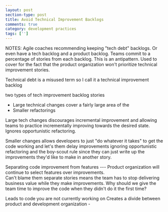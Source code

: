 ```yaml
---
layout: post
section-type: post
title: Avoid Technical Improvement Backlogs
comments: true
category: development practices
tags: ['']
---
```


NOTES:
Agile coaches recommending keeping "tech debt" backlogs. Or even have a tech backlog and a product backlog. Teams commit to a percentage of stories from each backlog. This is an antipattern. Used to cover for the fact that the product organization won't prioritize technical improvement stories.

Technical debt is a misused term so I call it a technical improvement backlog

two types of tech improvement backlog stories
* Large technical changes cover a fairly large area of the
* Smaller refactorings

Large tech changes discourages incremental improvement and allowing teams to practice incrementally improving towards the desired state. Ignores opportunistic refactoring.

Smaller changes allows developers to just "do whatever it takes" to get the code working and let's them delay improvements ignoring opportunistic refactoring and the boy-scout rule since they can just write up the improvements they'd like to make in another story.

Separating code improvement from features --- Product organization will continue to select features over improvements.  
Can't blame them separate stories means the team has to stop delivering business value while they make improvements. Why should we give the team time to improve the code when they didn't do it the first time?

Leads to code you are not currently working on 
Creates a divide between product and development organization -
